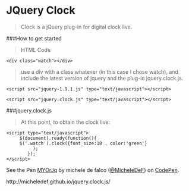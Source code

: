 # JQuery Clock 


>Clock is a jQuery plug-in for  digital clock live.

###How to get started

>HTML Code

    <div class="watch"></div>



>use a div with a class whatever (in this case I chose watch), and include the latest version of jquery and the plug-in jquery.clock.js.

    <script src="jquery-1.9.1.js" type="text/javascript"></script>
     
    <script src="jquery.clock.js" type="text/javascript"></script>
     
###jquery.clock.js     
>At this point, to obtain the clock live:

    <script type="text/javascript">
         $(document).ready(function(){
         $('.watch').clock({font_size:18 , color:'green'}
              );
            });
    </script>
    

<p data-height="268" data-theme-id="0" data-slug-hash="MYOrJq" data-default-tab="result" data-user="MicheleDeF" class='codepen'>See the Pen <a href='http://codepen.io/MicheleDeF/pen/MYOrJq/'>MYOrJq</a> by michele de falco (<a href='http://codepen.io/MicheleDeF'>@MicheleDeF</a>) on <a href='http://codepen.io'>CodePen</a>.</p>
<script async src="//assets.codepen.io/assets/embed/ei.js"></script>
http://micheledef.github.io/jquery.clock.js/
